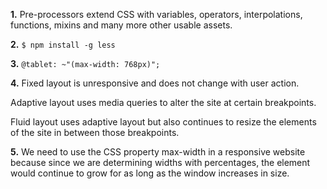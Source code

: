 
**1.** Pre-processors extend CSS with variables, operators, interpolations, functions, mixins and many more other usable assets.

**2.** ```$ npm install -g less```

**3.** ```@tablet: ~"(max-width: 768px)";```

**4.** Fixed layout is unresponsive and does not change with user action.

Adaptive layout uses media queries to alter the site at certain breakpoints.

Fluid layout uses adaptive layout but also continues to resize the elements of the site in between those breakpoints.

**5.** We need to use the CSS property max-width in a responsive website because since we are determining widths with percentages, the element would continue to grow for as long as the window increases in size.
